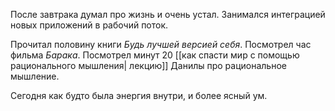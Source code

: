 После завтрака думал про жизнь и очень устал. Занимался интеграцией новых приложений в рабочий поток.

Прочитал половину книги *Будь лучшей версией себя*. Посмотрел час фильма *Барака*. Посмотрел минут 20 [[как спасти мир с помощью рационального мышления| лекцию]] Данилы про рациональное мышление.

Сегодня как будто была энергия внутри, и более ясный ум.
